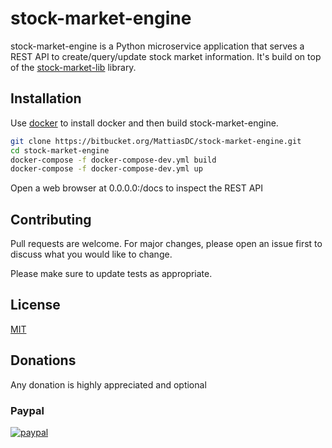 # stock-market-engine

stock-market-engine is a Python microservice application that serves a REST API to create/query/update stock market information.
It's build on top of the [stock-market-lib](https://bitbucket.org/MattiasDC/stock-market-lib.git) library.

## Installation

Use [docker](https://www.docker.com/) to install docker and then build stock-market-engine.

```bash
git clone https://bitbucket.org/MattiasDC/stock-market-engine.git
cd stock-market-engine
docker-compose -f docker-compose-dev.yml build
docker-compose -f docker-compose-dev.yml up
```

Open a web browser at 0.0.0.0:/docs to inspect the REST API

## Contributing
Pull requests are welcome. For major changes, please open an issue first to discuss what you would like to change.

Please make sure to update tests as appropriate.

## License
[MIT](https://choosealicense.com/licenses/mit/)

## Donations
Any donation is highly appreciated and optional

### Paypal
[![paypal](https://www.paypalobjects.com/en_US/i/btn/btn_donateCC_LG.gif)](https://www.paypal.com/cgi-bin/webscr?cmd=_s-xclick&hosted_button_id=BCY3MB2C845WJ)